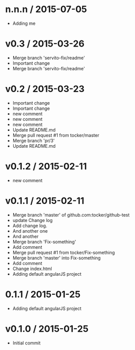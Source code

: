 
n.n.n / 2015-07-05
==================

  * Adding me

v0.3 / 2015-03-26
=================

  * Merge branch 'servito-fix/readme'
  * Important change
  * Merge branch 'servito-fix/readme'

v0.2 / 2015-03-23
=================

  * Important change
  * Important change
  * new comment
  * new comment
  * new comment
  * Update README.md
  * Merge pull request #1 from tocker/master
  * Merge branch 'pr/3'
  * Update README.md

v0.1.2 / 2015-02-11
===================

  * new comment

v0.1.1 / 2015-02-11
===================

  * Merge branch 'master' of github.com:tocker/github-test
  * update Change log
  * Add change log.
  * And another one
  * And another
  * Merge branch 'Fix-something'
  * Add comment
  * Merge pull request #1 from tocker/Fix-something
  * Merge branch 'master' into Fix-something
  * Add comment
  * Change index.html
  * Adding default angularJS project

0.1.1 / 2015-01-25
==================

  * Adding default angularJS project

v0.1.0 / 2015-01-25
===================

  * Initial commit
